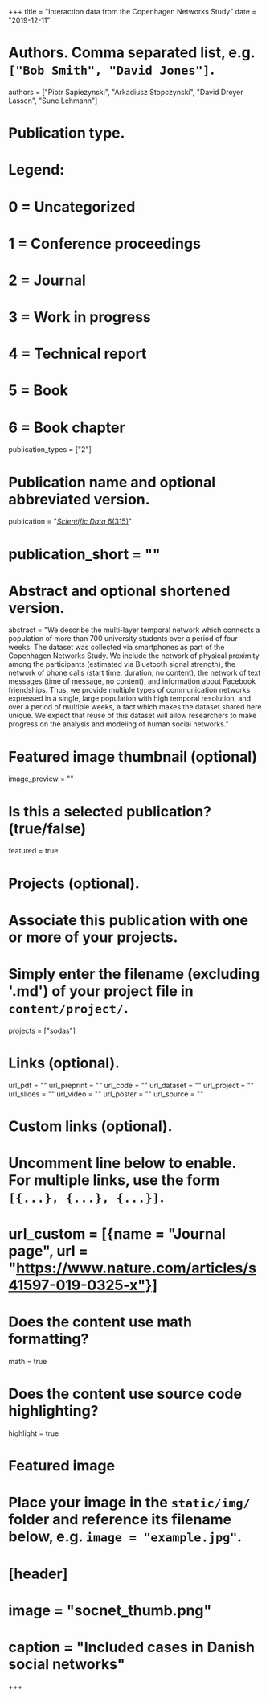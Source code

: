 +++
title = "Interaction data from the Copenhagen Networks Study"
date = "2019-12-11"

# Authors. Comma separated list, e.g. `["Bob Smith", "David Jones"]`.
authors = ["Piotr Sapiezynski", "Arkadiusz Stopczynski", "David Dreyer Lassen", "Sune Lehmann"]

# Publication type.
# Legend:
# 0 = Uncategorized
# 1 = Conference proceedings
# 2 = Journal
# 3 = Work in progress
# 4 = Technical report
# 5 = Book
# 6 = Book chapter
publication_types = ["2"]

# Publication name and optional abbreviated version.
publication = "[*Scientific Data* 6(315)](https://www.nature.com/articles/s41597-019-0325-x)"
# publication_short = ""

# Abstract and optional shortened version.
abstract = "We describe the multi-layer temporal network which connects a population of more than 700 university students over a period of four weeks. The dataset was collected via smartphones as part of the Copenhagen Networks Study. We include the network of physical proximity among the participants (estimated via Bluetooth signal strength), the network of phone calls (start time, duration, no content), the network of text messages (time of message, no content), and information about Facebook friendships. Thus, we provide multiple types of communication networks expressed in a single, large population with high temporal resolution, and over a period of multiple weeks, a fact which makes the dataset shared here unique. We expect that reuse of this dataset will allow researchers to make progress on the analysis and modeling of human social networks."

# Featured image thumbnail (optional)
image_preview = ""

# Is this a selected publication? (true/false)
featured = true

# Projects (optional).
#   Associate this publication with one or more of your projects.
#   Simply enter the filename (excluding '.md') of your project file in `content/project/`.
projects = ["sodas"]

# Links (optional).
url_pdf = ""
url_preprint = ""
url_code = ""
url_dataset = ""
url_project = ""
url_slides = ""
url_video = ""
url_poster = ""
url_source = ""

# Custom links (optional).
#   Uncomment line below to enable. For multiple links, use the form `[{...}, {...}, {...}]`.
# url_custom = [{name = "Journal page", url = "https://www.nature.com/articles/s41597-019-0325-x"}]




# Does the content use math formatting?
math = true

# Does the content use source code highlighting?
highlight = true

# Featured image
# Place your image in the `static/img/` folder and reference its filename below, e.g. `image = "example.jpg"`.
# [header]
# image = "socnet_thumb.png"
# caption = "Included cases in Danish social networks"

+++
